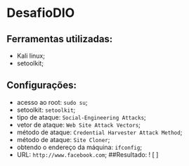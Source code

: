 # DesafioDIO
## Ferramentas utilizadas:
+ Kali linux;
+ setoolkit;
## Configurações:
+ acesso ao root: `sudo su`;
+ setoolkit: `setoolkit`;
+ tipo de ataque: `Social-Engineering Attacks`;
+ vetor de ataque: `Web Site Attack Vectors`;
+ método de ataque: `Credential Harvester Attack Method`; 
+ método de ataque: `Site Cloner`;
+ obtendo o endereço da máquina: `ifconfig`;
+ URL: `http://www.facebook.com`;
##Resultado:
! [  ]
